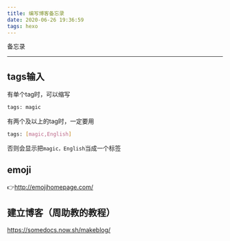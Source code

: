 ```yaml
---
title: 编写博客备忘录
date: 2020-06-26 19:36:59
tags: hexo
---
```

备忘录
<!--more-->
---


## tags输入
有单个tag时，可以缩写
```bash
tags: magic
```
有两个及以上的tag时，一定要用
```bash
tags: [magic,English]
```
否则会显示把`magic，English`当成一个标签

## emoji
👉<http://emojihomepage.com/>


## 建立博客（周助教的教程）
<https://somedocs.now.sh/makeblog/>